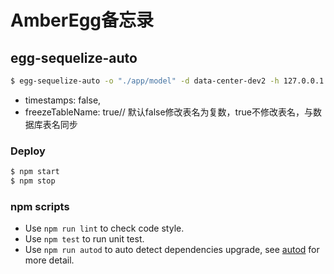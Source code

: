 # AmberEgg备忘录

## egg-sequelize-auto


```bash
$ egg-sequelize-auto -o "./app/model" -d data-center-dev2 -h 127.0.0.1 -p 3306 -u root  -x 123456789 -e mysql
```
- timestamps: false,
- freezeTableName: true// 默认false修改表名为复数，true不修改表名，与数据库表名同步

### Deploy

```bash
$ npm start
$ npm stop
```

### npm scripts

- Use `npm run lint` to check code style.
- Use `npm test` to run unit test.
- Use `npm run autod` to auto detect dependencies upgrade, see [autod](https://www.npmjs.com/package/autod) for more detail.


[egg]: https://eggjs.org
